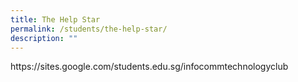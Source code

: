 ```yaml
---
title: The Help Star
permalink: /students/the-help-star/
description: ""
---
```

<p>https://sites.google.com/students.edu.sg/infocommtechnologyclub</p> 